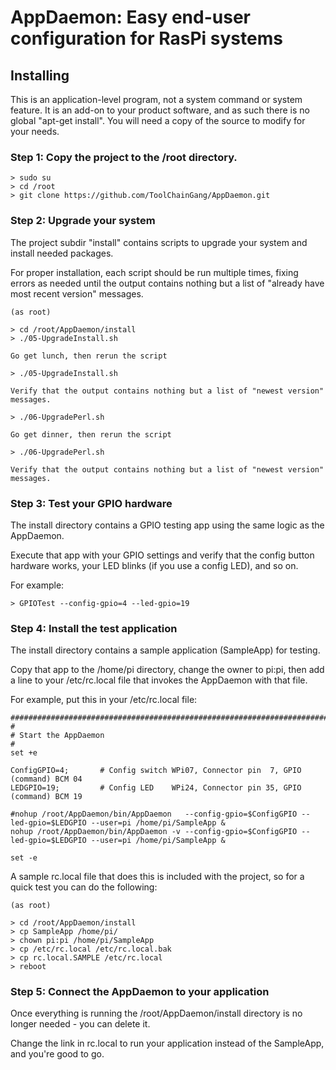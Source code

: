 # AppDaemon: Easy end-user configuration for RasPi systems

## Installing

This is an application-level program, not a system command or system feature. It is an add-on to your
product software, and as such there is no global "apt-get install". You will need a copy of the source
to modify for your needs.

### Step 1: Copy the project to the /root directory.

```
> sudo su
> cd /root
> git clone https://github.com/ToolChainGang/AppDaemon.git
```

### Step 2: Upgrade your system 

The project subdir "install" contains scripts to upgrade your system and install needed packages.

For proper installation, each script should be run multiple times, fixing errors as needed until the
output contains nothing but a list of "already have most recent version" messages.

```
(as root)

> cd /root/AppDaemon/install
> ./05-UpgradeInstall.sh

Go get lunch, then rerun the script

> ./05-UpgradeInstall.sh

Verify that the output contains nothing but a list of "newest version" messages.

> ./06-UpgradePerl.sh

Go get dinner, then rerun the script

> ./06-UpgradePerl.sh

Verify that the output contains nothing but a list of "newest version" messages.

```

### Step 3: Test your GPIO hardware

The install directory contains a GPIO testing app using the same logic as the AppDaemon.

Execute that app with your GPIO settings and verify that the config button hardware works,
your LED blinks (if you use a config LED), and so on.

For example:

```
> GPIOTest --config-gpio=4 --led-gpio=19
```

### Step 4: Install the test application

The install directory contains a sample application (SampleApp) for testing.

Copy that app to the /home/pi directory, change the owner to pi:pi, then add a line to your
/etc/rc.local file that invokes the AppDaemon with that file.

For example, put this in your /etc/rc.local file:

```
########################################################################################################################
#
# Start the AppDaemon
#
set +e

ConfigGPIO=4;       # Config switch WPi07, Connector pin  7, GPIO (command) BCM 04
LEDGPIO=19;         # Config LED    WPi24, Connector pin 35, GPIO (command) BCM 19

#nohup /root/AppDaemon/bin/AppDaemon   --config-gpio=$ConfigGPIO --led-gpio=$LEDGPIO --user=pi /home/pi/SampleApp &
nohup /root/AppDaemon/bin/AppDaemon -v --config-gpio=$ConfigGPIO --led-gpio=$LEDGPIO --user=pi /home/pi/SampleApp &

set -e
```

A sample rc.local file that does this is included with the project, so for a quick test you can do the following:

```
(as root) 

> cd /root/AppDaemon/install
> cp SampleApp /home/pi/
> chown pi:pi /home/pi/SampleApp
> cp /etc/rc.local /etc/rc.local.bak
> cp rc.local.SAMPLE /etc/rc.local
> reboot
```

### Step 5: Connect the AppDaemon to your application

Once everything is running the /root/AppDaemon/install directory is no longer needed - you can delete it.

Change the link in rc.local to run your application instead of the SampleApp, and you're good to go.
